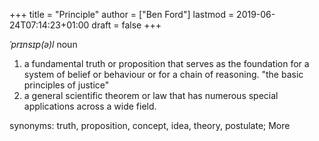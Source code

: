 +++
title = "Principle"
author = ["Ben Ford"]
lastmod = 2019-06-24T07:14:23+01:00
draft = false
+++

_ˈprɪnsɪp(ə)l_
noun

1.  a fundamental truth or proposition that serves as the foundation for a system
    of belief or behaviour or for a chain of reasoning. "the basic principles of
    justice"
2.  a general scientific theorem or law that has numerous special applications
    across a wide field.

synonyms:	truth, proposition, concept, idea, theory, postulate; More
